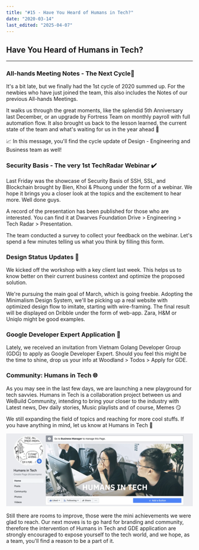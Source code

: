 ```yaml
---
title: "#15 - Have You Heard of Humans in Tech?"
date: "2020-03-14"
last_edited: "2025-04-07"
---
```

## Have You Heard of Humans in Tech?

---

### All-hands Meeting Notes - The Next Cycle📍

It's a bit late, but we finally had the 1st cycle of 2020 summed up. For the newbies who have just joined the team, this also includes the Notes of our previous All-hands Meetings.

It walks us through the great moments, like the splendid 5th Anniversary last December, or an upgrade by Fortress Team on monthly payroll with full automation flow. It also brought us back to the lesson learned, the current state of the team and what's waiting for us in the year ahead 🤟

📈 In this message, you'll find the cycle update of Design - Engineering and Business team as well!

### Security Basis - The very 1st TechRadar Webinar ✔️

Last Friday was the showcase of Security Basis of SSH, SSL, and Blockchain brought by Bien, Khoi & Phuong under the form of a webinar. We hope it brings you a closer look at the topics and the excitement to hear more. Well done guys.

A record of the presentation has been published for those who are interested. You can find it at Dwarves Foundation Drive > Engineering > Tech Radar > Presentation.

The team conducted a survey to collect your feedback on the webinar. Let's spend a few minutes telling us what you think by filling this form.

### Design Status Updates 🌆

We kicked off the workshop with a key client last week. This helps us to know better on their current business context and optimize the proposed solution.

We're pursuing the main goal of March, which is going freebie. Adopting the Minimalism Design System, we'll be picking up a real website with optimized design flow to imitate, starting with wire-framing. The final result will be displayed on Dribble under the form of web-app. Zara, H&M or Uniqlo might be good examples.

### Google Developer Expert Application 🌟

Lately, we received an invitation from Vietnam Golang Developer Group (GDG) to apply as Google Developer Expert. Should you feel this might be the time to shine, drop us your info at Woodland > Todos > Apply for GDE.

### Community: Humans in Tech 🌐

As you may see in the last few days, we are launching a new playground for tech savvies. Humans in Tech is a collaboration project between us and WeBuild Community, intending to bring your closer to the industry with Latest news, Dev daily stories, Music playlists and of course, Memes 😏

We still expanding the field of topics and reaching for more cool stuffs. If you have anything in mind, let us know at Humans in Tech 🤞

![](assets/notion-image-1744007162736-j7wwp.webp)

Still there are rooms to improve, those were the mini achievements we were glad to reach. Our next moves is to go hard for branding and community, therefore the intervention of Humans in Tech and GDE application are strongly encouraged to expose yourself to the tech world, and we hope, as a team, you'll find a reason to be a part of it.
